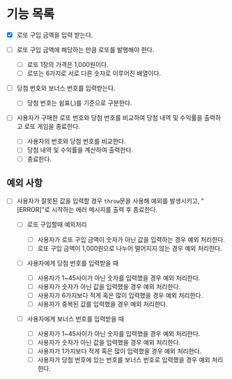 # 기능 목록

- [x] 로또 구입 금액을 입력 받는다.

- [ ] 로또 구입 금액에 해당하는 만큼 로또를 발행해야 한다.

  - [ ] 로또 1장의 가격은 1,000원이다.
  - [ ] 로또는 6가지로 서로 다른 숫자로 이루어진 배열이다.

- [ ] 당첨 번호와 보너스 번호를 입력받는다.

  - [ ] 당첨 번호는 쉼표(,)를 기준으로 구분한다.

- [ ] 사용자가 구매한 로또 번호와 당첨 번호를 비교하여 당첨 내역 및 수익률을 출력하고 로또 게임을 종료한다.

  - [ ] 사용자의 번호와 당첨 번호를 비교한다.
  - [ ] 당첨 내역 및 수익률을 계산하여 출력한다.
  - [ ] 종료한다.

## 예외 사항

- [ ] 사용자가 잘못된 값을 입력할 경우 `throw`문을 사용해 예외를 발생시키고, "[ERROR]"로 시작하는 에러 메시지를 출력 후 종료한다.

  - [ ] 로또 구입할때 예외처리

    - [ ] 사용자가 로또 구입 금액이 숫자가 아닌 값을 입력하는 경우 예외 처리한다.
    - [ ] 로또 구입 금액이 1,000원으로 나누어 떨어지지 않는 경우 예외 처리한다.

  - [ ] 사용자에게 당첨 번호를 입력받을 때

    - [ ] 사용자가 1~45사이가 아닌 숫자를 입력했을 경우 예외 처리한다.
    - [ ] 사용자가 숫자가 아닌 값을 입력했을 경우 예외 처리한다.
    - [ ] 사용자가 6가지보다 적게 혹은 많이 입력했을 경우 예외 처리한다.
    - [ ] 사용자가 중복된 값를 입력했을 경우 예외 처리한다.

  - [ ] 사용자에게 보너스 번호를 입력받을 때

    - [ ] 사용자가 1~45사이가 아닌 숫자를 입력했을 경우 예외 처리한다.
    - [ ] 사용자가 숫자가 아닌 값을 입력했을 경우 예외 처리한다.
    - [ ] 사용자가 1가지보다 적게 혹은 많이 입력했을 경우 예외 처리한다.
    - [ ] 사용자가 당첨 번호에 있는 번호를 보너스 번호로 입력했을 경우 예외 처리한다.
